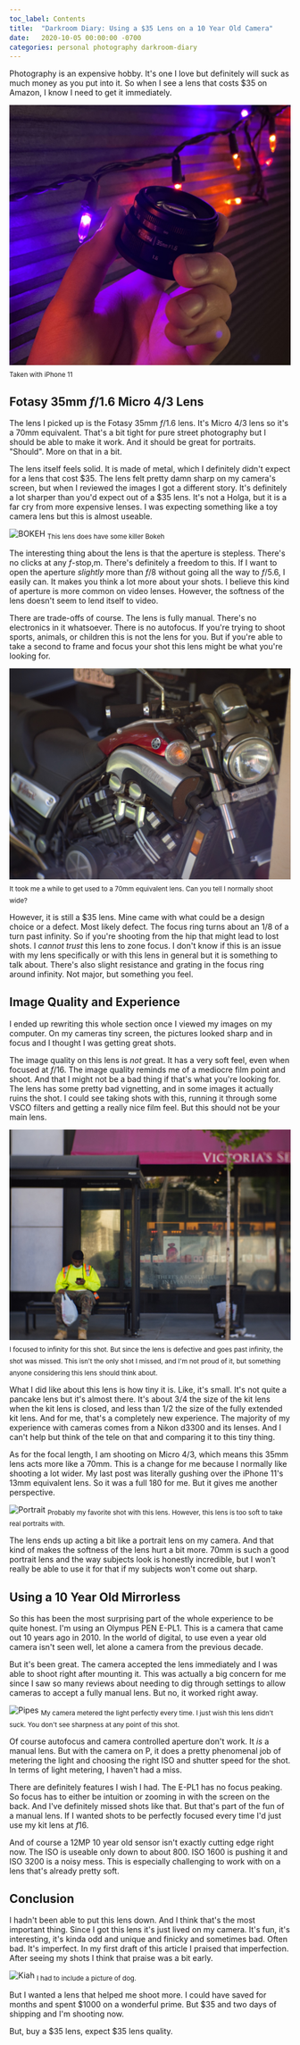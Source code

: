 ```yaml
---
toc_label: Contents
title:  "Darkroom Diary: Using a $35 Lens on a 10 Year Old Camera"
date:   2020-10-05 00:00:00 -0700
categories: personal photography darkroom-diary
---
```


Photography is an expensive hobby. It's one I love but definitely will suck as much money as you put into it. So when I see a lens that costs $35 on Amazon, I know I need to get it immediately.

![Fotasy Lens](/images/fotasy-35mm/fotasy-lens.jpg)
<sub>Taken with iPhone 11</sub>

## Fotasy 35mm *f*/1.6 Micro 4/3 Lens

The lens I picked up is the Fotasy 35mm *f*/1.6 lens. It's Micro 4/3 lens so it's a 70mm equivalent. That's a bit tight for pure street photography but I should be able to make it work. And it should be great for portraits. "Should". More on that in a bit.

The lens itself feels solid. It is made of metal, which I definitely didn't expect for a lens that cost $35. The lens felt pretty damn sharp on my camera's screen, but when I reviewed the images I got a different story. It's definitely a lot sharper than you'd expect out of a $35 lens. It's not a Holga, but it is a far cry from more expensive lenses. I was expecting something like a toy camera lens but this is almost useable.

![BOKEH](/images/fotasy-35mm/bokeh.jpeg)
<sub>This lens does have some killer Bokeh</sub>

The interesting thing about the lens is that the aperture is stepless. There's no clicks at any *f*-stop,m. There's definitely a freedom to this. If I want to open the aperture *slightly* more than *f*/8 without going all the way to *f*/5.6, I easily can. It makes you think a lot more about your shots. I believe this kind of aperture is more common on video lenses. However, the softness of the lens doesn't seem to lend itself to video.

There are trade-offs of course. The lens is fully manual. There's no electronics in it whatsoever. There is no autofocus. If you're trying to shoot sports, animals, or children this is not the lens for you. But if you're able to take a second to frame and focus your shot this lens might be what you're looking for.

![Bike](/images/fotasy-35mm/bike.jpeg)
<sub>It took me a while to get used to a 70mm equivalent lens. Can you tell I normally shoot wide?</sub>

However, it is still a $35 lens. Mine came with what could be a design choice or a defect. Most likely defect. The focus ring turns about an 1/8 of a turn past infinity. So if you're shooting from the hip that might lead to lost shots. I *cannot trust* this lens to zone focus. I don't know if this is an issue with my lens specifically or with this lens in general but it is something to talk about. There's also slight resistance and grating in the focus ring around infinity. Not major, but something you feel.

## Image Quality and Experience

I ended up rewriting this whole section once I viewed my images on my computer. On my cameras tiny screen, the pictures looked sharp and in focus and I thought I was getting great shots.

The image quality on this lens is *not* great. It has a very soft feel, even when focused at *f*/16. The image quality reminds me of a mediocre film point and shoot. And that I might not be a bad thing if that's what you're looking for. The lens has some pretty bad vignetting, and in some images it actually ruins the shot. I could see taking shots with this, running it through some VSCO filters and getting a really nice film feel. But this should not be your main lens.

![Missed Shot](/images/fotasy-35mm/missed-shot.jpeg)
<sub>I focused to infinity for this shot. But since the lens is defective and goes past infinity, the shot was missed. This isn't the only shot I missed, and I'm not proud of it, but something anyone considering this lens should think about.</sub>

What I did like about this lens is how tiny it is. Like, it's small. It's not quite a pancake lens but it's almost there. It's about 3/4 the size of the kit lens when the kit lens is closed, and less than 1/2 the size of the fully extended kit lens. And for me, that's a completely new experience. The majority of my experience with cameras comes from a Nikon d3300 and its lenses. And I can't help but think of the tele on that and comparing it to this tiny thing.

As for the focal length, I am shooting on Micro 4/3, which means this 35mm lens acts more like a 70mm. This is a change for me because I normally like shooting a lot wider. My last post was literally gushing over the iPhone 11's 13mm equivalent lens. So it was a full 180 for me. But it gives me another perspective.

![Portrait](/images/fotasy-35mm/portrait.jpeg)
<sub>Probably my favorite shot with this lens. However, this lens is too soft to take real portraits with.</sub>

The lens ends up acting a bit like a portrait lens on my camera. And that kind of makes the softness of the lens hurt a bit more. 70mm is such a good portrait lens and the way subjects look is honestly incredible, but I won't really be able to use it for that if my subjects won't come out sharp.

## Using a 10 Year Old Mirrorless

So this has been the most surprising part of the whole experience to be quite honest. I'm using an Olympus PEN E-PL1. This is a camera that came out 10 years ago in 2010. In the world of digital, to use even a year old camera isn't seen well, let alone a camera from the previous decade.

But it's been great. The camera accepted the lens immediately and I was able to shoot right after mounting it. This was actually a big concern for me since I saw so many reviews about needing to dig through settings to allow cameras to accept a fully manual lens. But no, it worked right away.

![Pipes](/images/fotasy-35mm/pipes.jpeg)
<sub>My camera metered the light perfectly every time. I just wish this lens didn't suck. You don't see sharpness at any point of this shot.</sub>

Of course autofocus and camera controlled aperture don't work. It *is* a manual lens. But with the camera on P, it does a pretty phenomenal job of metering the light and choosing the right ISO and shutter speed for the shot. In terms of light metering, I haven't had a miss.

There are definitely features I wish I had. The E-PL1 has no focus peaking. So focus has to either be intuition or zooming in with the screen on the back. And I've definitely missed shots like that. But that's part of the fun of a manual lens. If I wanted shots to be perfectly focused every time I'd just use my kit lens at *f*16.

And of course a 12MP 10 year old sensor isn't exactly cutting edge right now. The ISO is useable only down to about 800. ISO 1600 is pushing it and ISO 3200 is a noisy mess. This is especially challenging to work with on a lens that's already pretty soft.

## Conclusion

I hadn't been able to put this lens down. And I think that's the most important thing. Since I got this lens it's just lived on my camera. It's fun, it's interesting, it's kinda odd and unique and finicky and sometimes bad. Often bad. It's imperfect. In my first draft of this article I praised that imperfection. After seeing my shots I think that praise was a bit early.

![Kiah](/images/fotasy-35mm/kiah.jpeg)
<sub>I had to include a picture of dog.</sub>

But I wanted a lens that helped me shoot more. I could have saved for months and spent $1000 on a wonderful prime. But $35 and two days of shipping and I'm shooting now.

But, buy a $35 lens, expect $35 lens quality.
